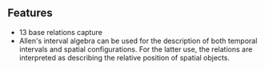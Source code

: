 
## Features

- 13 base relations capture 
- Allen's interval algebra can be used for the description of both temporal intervals and spatial configurations. For the latter use, the relations are interpreted as describing the relative position of spatial objects.
